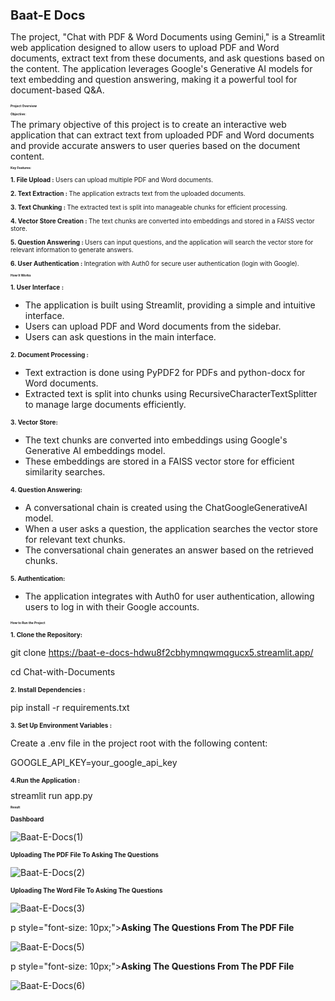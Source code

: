<h1 style="font-size: 20px;"><b>Baat-E Docs</b></h1>

The project, "Chat with PDF & Word Documents using Gemini," is a Streamlit web application designed to allow users to upload PDF and Word documents, extract text from these documents, and ask questions based on the content. The application leverages Google's Generative AI models for text embedding and question answering, making it a powerful tool for document-based Q&A.

<h2 style="font-size: 5px;"><b>Project Overview</b></h2>

<h3 style="font-size: 5px;"><b>Objective:</b></h3>
The primary objective of this project is to create an interactive web application that can extract text from uploaded PDF and Word documents and provide accurate answers to user queries based on the document content.

<h3 style="font-size: 5px;"><b>Key Features:</b></h3>

<p style="font-size: 10px;"><b>1. File Upload : </b> Users can upload multiple PDF and Word documents.</p>

<p style="font-size: 10px;"><b>2. Text Extraction : </b> The application extracts text from the uploaded documents.</p>

<p style="font-size: 10px;"><b>3. Text Chunking : </b>  The extracted text is split into manageable chunks for efficient processing.</p>

<p style="font-size: 10px;"><b>4. Vector Store Creation : </b> The text chunks are converted into embeddings and stored in a FAISS vector store.</p>

<p style="font-size: 10px;"><b>5. Question Answering : </b> Users can input questions, and the application will search the vector store for relevant information to generate answers.</p>

<p style="font-size: 10px;"><b>6. User Authentication : </b> Integration with Auth0 for secure user authentication (login with Google).</p>

<h3 style="font-size: 5px;"><b>How It Works</b></h3>

<p style="font-size: 10px;"><b>1. User Interface :</b></p>

* The application is built using Streamlit, providing a simple and intuitive interface.
* Users can upload PDF and Word documents from the sidebar.
* Users can ask questions in the main interface.
  
<p style="font-size: 10px;"><b>2. Document Processing :</b></p>

* Text extraction is done using PyPDF2 for PDFs and python-docx for Word documents.
* Extracted text is split into chunks using RecursiveCharacterTextSplitter to manage large documents efficiently.

<p style="font-size: 10px;"><b>3. Vector Store:</b></p>

* The text chunks are converted into embeddings using Google's Generative AI embeddings model.
* These embeddings are stored in a FAISS vector store for efficient similarity searches.

<p style="font-size: 10px;"><b>4. Question Answering:</b></p>

* A conversational chain is created using the ChatGoogleGenerativeAI model.
* When a user asks a question, the application searches the vector store for relevant text chunks.
* The conversational chain generates an answer based on the retrieved chunks.

<p style="font-size: 10px;"><b>5. Authentication:</b></p>

* The application integrates with Auth0 for user authentication, allowing users to log in with their Google accounts.

<h3 style="font-size: 5px;"><b>How to Run the Project</b></h3>

<p style="font-size: 10px;"><b>1. Clone the Repository:</b></p>

git clone https://baat-e-docs-hdwu8f2cbhymnqwmqgucx5.streamlit.app/

cd Chat-with-Documents

<p style="font-size: 10px;"><b>2. Install Dependencies :</b></p>

pip install -r requirements.txt

<p style="font-size: 10px;"><b>3. Set Up Environment Variables :</b></p>

Create a .env file in the project root with the following content:

GOOGLE_API_KEY=your_google_api_key

<p style="font-size: 10px;"><b>4.Run the Application :</b></p>
streamlit run app.py

<h3 style="font-size: 5px;"><b>Result</b></h3>

<p style="font-size: 10px;"><b>Dashboard</b></p>

![Baat-E-Docs(1)](https://github.com/user-attachments/assets/d55e6574-97a3-4b56-8165-cdb2b6a3b196)


<p style="font-size: 10px;"><b>Uploading The PDF File To Asking The Questions </b></p>

![Baat-E-Docs(2)](https://github.com/user-attachments/assets/8d4dac55-5e69-48a9-a382-647a95cfb60e)


<p style="font-size: 10px;"><b>Uploading The Word File To Asking The Questions </b></p>

![Baat-E-Docs(3)](https://github.com/user-attachments/assets/c7ecc10d-64e7-4bb3-9aea-23ce538f3dea)


p style="font-size: 10px;"><b>Asking The Questions From The PDF File </b></p>

![Baat-E-Docs(5)](https://github.com/user-attachments/assets/d1710880-ebeb-4f44-a7fc-62db56c7623e)


p style="font-size: 10px;"><b>Asking The Questions From The PDF File </b></p>

![Baat-E-Docs(6)](https://github.com/user-attachments/assets/2f4bf960-f634-442d-a009-61463144cb66)

